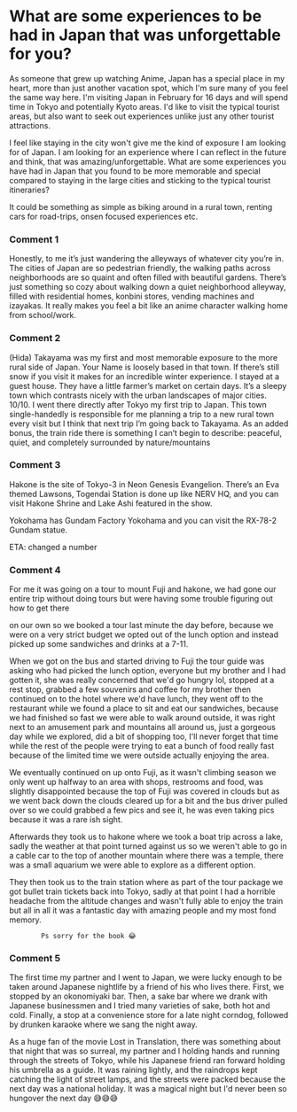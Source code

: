 # What are some experiences to be had in Japan that was unforgettable for you?

As someone that grew up watching Anime, Japan has a special place in my heart, more than just another vacation spot, which I'm sure many of you feel the same way here. I'm visiting Japan in February for 16 days and will spend time in Tokyo and potentially Kyoto areas. I'd like to visit the typical tourist areas, but also want to seek out experiences unlike just any other tourist attractions. 

I feel like staying in the city won't give me the kind of exposure I am looking for of Japan. I am looking for an experience where I can reflect in the future and think, that was amazing/unforgettable. What are some experiences you have had in Japan that you found to be more memorable and special compared to staying in the large cities and sticking to the typical tourist itineraries?

It could be something as simple as biking around in a rural town, renting cars for road-trips, onsen focused experiences etc.

### Comment 1

Honestly, to me it’s just wandering the alleyways of whatever city you’re in. The cities of Japan are so pedestrian friendly, the walking paths across neighborhoods are so quaint and often filled with beautiful gardens. There’s just something so cozy about walking down a quiet neighborhood alleyway, filled with residential homes, konbini stores, vending machines and izayakas. It really makes you feel a bit like an anime character walking home from school/work.

### Comment 2

(Hida) Takayama was my first and most memorable exposure to the more rural side of Japan. Your Name is loosely based in that town. If there’s still snow if you visit it makes for an incredible winter experience. I stayed at a guest house. They have a little farmer’s market on certain days. It’s a sleepy town which contrasts nicely with the urban landscapes of major cities. 10/10. I went there directly after Tokyo my first trip to Japan. This town single-handedly is responsible for me planning a trip to a new rural town every visit but I think that next trip I’m going back to Takayama. As an added bonus, the train ride there is something I can’t begin to describe: peaceful, quiet, and completely surrounded by nature/mountains

### Comment 3

Hakone is the site of Tokyo-3 in Neon Genesis Evangelion. There’s an Eva themed Lawsons, Togendai Station is done up like NERV HQ, and you can visit Hakone Shrine and Lake Ashi featured in the show. 

Yokohama has Gundam Factory Yokohama and you can visit the RX-78-2 Gundam statue.

ETA: changed a number

### Comment 4

For me it was going on a tour to mount Fuji and hakone, we had gone our entire trip without doing tours but were having some trouble figuring out how to get there

 on our own so we booked a tour last minute the day before, because we were on a very strict budget we opted out of the lunch option and instead picked up some sandwiches and drinks at a 7-11. 

When we got on the bus and started driving to Fuji the tour guide was asking who had picked the lunch option, everyone but my brother and I had gotten it, she was really concerned that we'd go hungry lol, stopped at a rest stop, grabbed a few souvenirs and coffee for my brother then continued on to the hotel where we'd have lunch, they went off to the restaurant while we found a place to sit and eat our sandwiches, because we had finished so fast we were able to walk around outside, it was right next to an amusement park and mountains all around us, just a gorgeous day while we explored, did a bit of shopping too, I'll never forget that time while the rest of the people were trying to eat a bunch of food really fast because of the limited time we were outside actually enjoying the area.

We eventually continued on up onto Fuji, as it wasn't climbing season we only went up halfway to an area with shops, restrooms and food, was slightly disappointed because the top of Fuji was covered in clouds but as we went back down the clouds cleared up for a bit and the bus driver pulled over so we could grabbed a few pics and see it, he was even taking pics because it was a rare ish sight.

Afterwards they took us to hakone where we took a boat trip across a lake, sadly the weather at that point turned against us so we weren't able to go in a cable car to the top of another mountain where there was a temple, there was a small aquarium we were able to explore as a different option.

They then took us to the train station where as part of the tour package we got bullet train tickets back into Tokyo, sadly at that point I had a horrible headache from the altitude changes and wasn't fully able to enjoy the train but all in all it was a fantastic day with amazing people and my most fond memory.

            Ps sorry for the book 😂

### Comment 5

The first time my partner and I went to Japan, we were lucky enough to be taken around Japanese nightlife by a friend of his who lives there. First, we stopped by an okonomiyaki bar. Then, a sake bar where we drank with Japanese businessmen and I tried many varieties of sake, both hot and cold. Finally, a stop at a convenience store for a late night corndog, followed by drunken karaoke where we sang the night away.

As a huge fan of the movie Lost in Translation, there was something about that night that was so surreal, my partner and I holding hands and running through the streets of Tokyo, while his Japanese friend ran forward holding his umbrella as a guide. It was raining lightly, and the raindrops kept catching the light of street lamps, and the streets were packed because the next day was a national holiday. It was a magical night but I'd never been so hungover the next day 😅😅😅

